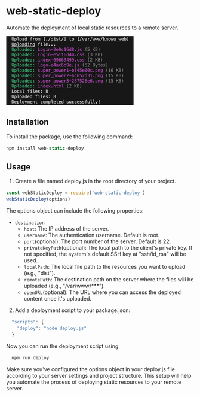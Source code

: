 # web-static-deploy

Automate the deployment of local static resources to a remote server.

![上传图片](https://github.com/seakeys/web-static-deploy/blob/master/example.png)

## Installation

To install the package, use the following command:

```js
npm install web-static-deploy
```

## Usage

1. Create a file named deploy.js in the root directory of your project.

```js
const webStaticDeploy = require('web-static-deploy')
webStaticDeploy(options)
```

The options object can include the following properties:

- `destination`
  - `host`: The IP address of the server.
  - `username`: The authentication username. Default is root.
  - `port`(optional): The port number of the server. Default is 22.
  - `privateKeyPath`(optional): The local path to the client's private key. If not specified, the system's default SSH key at "ssh/id_rsa" will be used.
  - `localPath`: The local file path to the resources you want to upload (e.g., "dist").
  - `remotePath`: The destination path on the server where the files will be uploaded (e.g., "/var/www/***").
  - `openURL`(optional): The URL where you can access the deployed content once it's uploaded.
  
2. Add a deployment script to your package.json:

```js
  "scripts": {
    "deploy": "node deploy.js"
  }
```

Now you can run the deployment script using:

```js
  npm run deploy
```

Make sure you've configured the options object in your deploy.js file according to your server settings and project structure. This setup will help you automate the process of deploying static resources to your remote server.